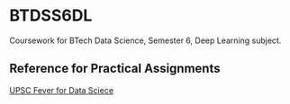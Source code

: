 # BTDSS6DL
Coursework for BTech Data Science, Semester 6, Deep Learning subject.

## Reference for Practical Assignments
[UPSC Fever for Data Sciece](http://upscfever.com/upsc-fever/en/data/en-data-home.html)
